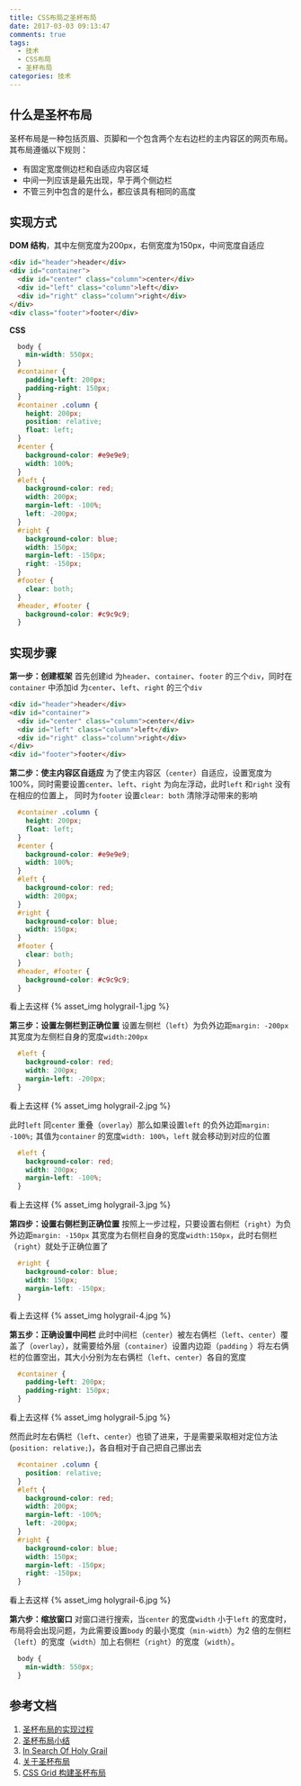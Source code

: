 ```yaml
---
title: CSS布局之圣杯布局
date: 2017-03-03 09:13:47
comments: true
tags:
  - 技术
  - CSS布局
  - 圣杯布局
categories: 技术
---
```


## 什么是圣杯布局

圣杯布局是一种包括页眉、页脚和一个包含两个左右边栏的主内容区的网页布局。其布局遵循以下规则：

* 有固定宽度侧边栏和自适应内容区域
* 中间一列应该是最先出现，早于两个侧边栏
* 不管三列中包含的是什么，都应该具有相同的高度

<!--more-->

## 实现方式

**DOM 结构**，其中左侧宽度为200px，右侧宽度为150px，中间宽度自适应

```html
<div id="header">header</div>
<div id="container">
  <div id="center" class="column">center</div>
  <div id="left" class="column">left</div>
  <div id="right" class="column">right</div>
</div>
<div class="footer">footer</div>
```

**CSS**
```css
  body {
    min-width: 550px;
  }
  #container {
    padding-left: 200px;
    padding-right: 150px;
  }
  #container .column {
    height: 200px;
    position: relative;
    float: left;
  }
  #center {
    background-color: #e9e9e9;
    width: 100%;
  }
  #left {
    background-color: red;
    width: 200px;
    margin-left: -100%;
    left: -200px;
  }
  #right {
    background-color: blue;
    width: 150px;
    margin-left: -150px;
    right: -150px;
  }
  #footer {
    clear: both;
  }
  #header, #footer {
    background-color: #c9c9c9;
  }
```

## 实现步骤

**第一步：创建框架**
首先创建id 为`header`、`container`、`footer` 的三个`div`，同时在`container` 中添加id 为`center`、`left`、`right` 的三个`div`

```html
<div id="header">header</div>
<div id="container">
  <div id="center" class="column">center</div>
  <div id="left" class="column">left</div>
  <div id="right" class="column">right</div>
</div>
<div id="footer">footer</div>
```

**第二步：使主内容区自适应**
为了使主内容区（`center`）自适应，设置宽度为100%，同时需要设置`center`、`left`、`right` 为向左浮动，此时`left` 和`right` 没有在相应的位置上， 同时为`footer` 设置`clear: both` 清除浮动带来的影响

```css
  #container .column {
    height: 200px;
    float: left;
  }
  #center {
    background-color: #e9e9e9;
    width: 100%;
  }
  #left {
    background-color: red;
    width: 200px;
  }
  #right {
    background-color: blue;
    width: 150px;
  }
  #footer {
    clear: both;
  }
  #header, #footer {
    background-color: #c9c9c9;
  }
```

看上去这样
{% asset_img holygrail-1.jpg %}

**第三步：设置左侧栏到正确位置**
设置左侧栏（`left`）为负外边距`margin: -200px` 其宽度为左侧栏自身的宽度`width:200px`

```css
  #left {
    background-color: red;
    width: 200px;
    margin-left: -200px;
  }
```

看上去这样
{% asset_img holygrail-2.jpg %}

此时`left` 同`center` 重叠（`overlay`）那么如果设置`left` 的负外边距`margin: -100%;` 其值为`container` 的宽度`width: 100%`，`left` 就会移动到对应的位置

```css
  #left {
    background-color: red;
    width: 200px;
    margin-left: -100%;
  }
```

看上去这样
{% asset_img holygrail-3.jpg %}

**第四步：设置右侧栏到正确位置**
按照上一步过程，只要设置右侧栏（`right`）为负外边距`margin: -150px` 其宽度为右侧栏自身的宽度`width:150px`，此时右侧栏（`right`）就处于正确位置了

```css
  #right {
    background-color: blue;
    width: 150px;
    margin-left: -150px;
  }
```

看上去这样
{% asset_img holygrail-4.jpg %}

**第五步：正确设置中间栏**
此时中间栏（`center`）被左右俩栏（`left`、`center`）覆盖了（`overlay`），就需要给外层（`container`）设置内边距（`padding` ）将左右俩栏的位置空出，其大小分别为左右俩栏（`left`、`center`）各自的宽度

```css
  #container {
    padding-left: 200px;
    padding-right: 150px;
  }
```

看上去这样
{% asset_img holygrail-5.jpg %}

然而此时左右俩栏（`left`、`center`）也锁了进来，于是需要采取相对定位方法(`position: relative;`)，各自相对于自己把自己挪出去

```css
  #container .column {
    position: relative;
  }
  #left {
    background-color: red;
    width: 200px;
    margin-left: -100%;
    left: -200px;
  }
  #right {
    background-color: blue;
    width: 150px;
    margin-left: -150px;
    right: -150px;
  }
```

看上去这样
{% asset_img holygrail-6.jpg %}

**第六步：缩放窗口**
对窗口进行搜索，当`center` 的宽度`width` 小于`left` 的宽度时，布局将会出现问题，为此需要设置`body` 的最小宽度（`min-width`）为2 倍的左侧栏（`left`）的宽度（`width`）加上右侧栏（`right`）的宽度（`width`）。

```css
  body {
    min-width: 550px;
  }
```

## 参考文档

1. [圣杯布局的实现过程](http://www.cnblogs.com/tinyphp/p/4742922.html)
2. [圣杯布局小结](http://www.cnblogs.com/lyzg/p/5160570.html)
3. [In Search Of Holy Grail](https://alistapart.com/article/holygrail)
4. [关于圣杯布局](https://segmentfault.com/a/1190000004524159)
5. [CSS Grid 构建圣杯布局](http://www.w3cplus.com/css3/holy-grail-layout-css-grid.html)
